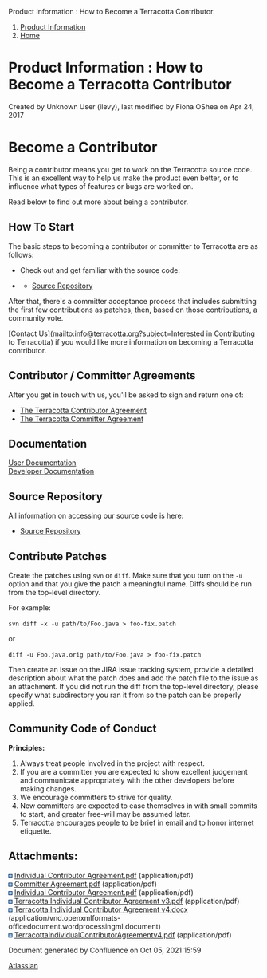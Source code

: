 Product Information : How to Become a Terracotta Contributor  

1.  [Product Information](index.html)
2.  [Home](Home.html)

Product Information : How to Become a Terracotta Contributor
============================================================

Created by Unknown User (ilevy), last modified by Fiona OShea on Apr 24, 2017

Become a Contributor
====================

Being a contributor means you get to work on the Terracotta source code. This is an excellent way to help us make the product even better, or to influence what types of features or bugs are worked on.

Read below to find out more about being a contributor.

How To Start
------------

The basic steps to becoming a contributor or committer to Terracotta are as follows:

*   Check out and get familiar with the source code:

*   *   [Source Repository](http://www.terracotta.org/community/source)

After that, there's a committer acceptance process that includes submitting the first few contributions as patches, then, based on those contributions, a community vote.

[Contact Us](mailto:info@terracotta.org?subject=Interested in Contributing to Terracotta) if you would like more information on becoming a Terracotta contributor.

Contributor / Committer Agreements
----------------------------------

After you get in touch with us, you'll be asked to sign and return one of:

*   [The Terracotta Contributor Agreement](attachments/27918462/45285378.pdf)
*   [The Terracotta Committer Agreement](attachments/27918462/28016642.pdf)

Documentation
-------------

[User Documentation](http://www.terracotta.org/documentation/)  
[Developer Documentation](http://terracotta-org.terracotta.eur.ad.sag/community/)

Source Repository
-----------------

All information on accessing our source code is here:

*   [Source Repository](http://www.terracotta.org/community/source)

Contribute Patches
------------------

Create the patches using `svn` or `diff`. Make sure that you turn on the `-u` option and that you give the patch a meaningful name. Diffs should be run from the top-level directory.

For example:

`svn diff -x -u path/to/Foo.java > foo-fix.patch`

or

`diff -u Foo.java.orig path/to/Foo.java > foo-fix.patch`

Then create an issue on the JIRA issue tracking system, provide a detailed description about what the patch does and add the patch file to the issue as an attachment. If you did not run the diff from the top-level directory, please specify what subdirectory you ran it from so the patch can be properly applied.

Community Code of Conduct
-------------------------

**Principles:**

1.  Always treat people involved in the project with respect.
2.  If you are a committer you are expected to show excellent judgement and communicate appropriately with the other developers before making changes.
3.  We encourage committers to strive for quality.
4.  New committers are expected to ease themselves in with small commits to start, and greater free-will may be assumed later.
5.  Terracotta encourages people to be brief in email and to honor internet etiquette.

Attachments:
------------

![](images/icons/bullet_blue.gif) [Individual Contributor Agreement.pdf](attachments/27918462/28377089.pdf) (application/pdf)  
![](images/icons/bullet_blue.gif) [Committer Agreement.pdf](attachments/27918462/28016642.pdf) (application/pdf)  
![](images/icons/bullet_blue.gif) [Individual Contributor Agreement.pdf](attachments/27918462/28016641.pdf) (application/pdf)  
![](images/icons/bullet_blue.gif) [Terracotta Individual Contributor Agreement v3.pdf](attachments/27918462/39813165.pdf) (application/pdf)  
![](images/icons/bullet_blue.gif) [Terracotta Individual Contributor Agreement v4.docx](attachments/27918462/43876362.docx) (application/vnd.openxmlformats-officedocument.wordprocessingml.document)  
![](images/icons/bullet_blue.gif) [TerracottaIndividualContributorAgreementv4.pdf](attachments/27918462/45285378.pdf) (application/pdf)  

Document generated by Confluence on Oct 05, 2021 15:59

[Atlassian](http://www.atlassian.com/)